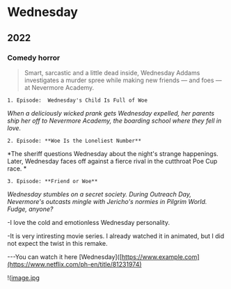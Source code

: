 # Wednesday
## 2022
### Comedy horror

> Smart, sarcastic and a little dead inside, Wednesday Addams investigates a murder spree while making new friends — and foes — at Nevermore Academy.

	1. Episode:  Wednesday's Child Is Full of Woe
	
  *When a deliciously wicked prank gets Wednesday expelled, her parents ship her off to Nevermore Academy, the boarding school where they fell in love.*
  
  	2. Episode: **Woe Is the Loneliest Number**
	
  *The sheriff questions Wednesday about the night's strange happenings. Later, Wednesday faces off against a fierce rival in the cutthroat Poe Cup race. *
  
  	3. Episode: **Friend or Woe**
	
  *Wednesday stumbles on a secret society. During Outreach Day, Nevermore's outcasts mingle with Jericho's normies in Pilgrim World. Fudge, anyone?*
  
  
-I love the cold and emotionless Wednesday personality.

-It is very intiresting movie series. I already watched it in animated, but I did not expect the twist in this remake.

---You can watch it here 
[Wednesday]([https://www.example.com](https://www.netflix.com/ph-en/title/81231974)



!([image.jpg](https://upload.wikimedia.org/wikipedia/en/6/66/Wednesday_Netflix_series_poster.png)
